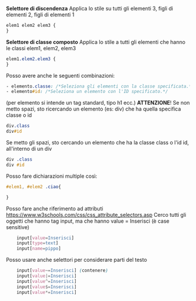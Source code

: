 **Selettore di discendenza**
Applica lo stile su tutti gli elementi 3, figli di elementi 2, figli di elementi 1
```css 
elem1 elem2 elem3 {
}
```
**Selettore di classe composto**
Applica lo stile a tutti gli elementi che hanno le classi elem1, elem2, elem3
```css 
elem1.elem2.elem3 {
}
```
Posso avere anche le seguenti combinazioni:
```css
- elemento.classe: /*Seleziona gli elementi con la classe specificata.*/
- elemento#id: /*Seleziona un elemento con l'ID specificato.*/
```
(per elemento si intende un tag standard, tipo h1 ecc.)
**ATTENZIONE**!
Se non metto spazi, sto ricercando un elemento (es: div) che ha quella specifica classe o id
```css
div.class
div#id
```
Se metto gli spazi, sto cercando un elemento che ha la classe class o l'id id, all'interno di un div
```css
div .class
div #id
```

Posso fare dichiarazioni multiple così:
```css
#elem1, #elem2 .ciao{

}
```

Posso fare anche riferimento ad attributi 
https://www.w3schools.com/css/css_attribute_selectors.asp
Cerco tutti gli oggetti che hanno tag input, ma che hanno value = Inserisci (è case sensitive)
``` css
	input[value=Inserisci]
	input[type=text]
	input[name=pippo]
```
Posso usare anche selettori per considerare parti del testo
``` css
	input[value~=Inserisci] (contenere)
	input[value|=Inserisci] 
	input[value^=Inserisci]
	input[value$=Inserisci]
	input[value*=Inserisci]	
```